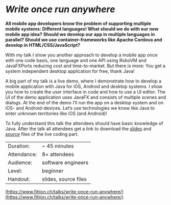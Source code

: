 *Write once run anywhere*
=========================

**All mobile app developers know the problem of supporting multiple mobile systems: Different languages! What should we do with our new mobile app idea? Should we develop our app in multiple languages in parallel? Should we use container-frameworks like Apache Cordova and develop in HTML/CSS/JavaScript?**

With my talk I show you another approach to develop a mobile app once with one code basis, one language and one API using RoboVM and JavaFXPorts reducing cost and time-to-market. But there is more: You get a system independent desktop application for free, thank Java!

A big part of my talk is a live demo, where I demonstrate how to develop a mobile application with Java for iOS, Android and desktop systems. I show you how to create the user interface in code and how to use a UI editor. The UI of the demo application uses JavaFX and consists of multiple scenes and dialogs. At the end of the demo I’ll run the app on a desktop system and on iOS- and Android-devices. Let’s use technologies we know like Java to enter unknown territories like iOS (and Android)!

To fully understand this talk the attendees should have basic knowledge of Java. After the talk all attendees get a link to download the [slides](slides) and [source](source) files of the live coding part.

|             |                      |
| ----------- | -------------------- |
| Duration:   | ~ 45 minutes         |
| Attendance: | 8+ attendees         |
| Audience:   | software engineers   |
| Level:      | beginner             |
| Handout:    | slides, source files |

[https://www.fihlon.ch/talks/write-once-run-anywhere/](https://www.fihlon.ch/talks/write-once-run-anywhere/)
